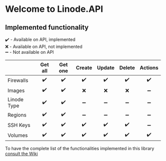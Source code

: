 # Welcome to Linode.API

## Implemented functionality

:heavy_check_mark: - Available on API, implemented\
:x: - Available on API, not implemented\
:heavy_minus_sign:  - Not available on API

|  | Get all | Get one | Create | Update | Delete | Actions |
|--|:--:|:--:|:--:|:--:|:--:|:--:|
| Firewalls | :heavy_check_mark: | :heavy_check_mark: | :heavy_check_mark: | :heavy_check_mark: | :heavy_check_mark: | :heavy_check_mark: |
| Images | :heavy_check_mark: | :heavy_check_mark: | :x: | :x: | :x: | :heavy_minus_sign: |
| Linode Type | :heavy_check_mark: | :heavy_check_mark: | :heavy_minus_sign: | :heavy_minus_sign: | :heavy_minus_sign: | :heavy_minus_sign: |
| Regions | :heavy_check_mark: | :heavy_check_mark: | :heavy_minus_sign: | :heavy_minus_sign: | :heavy_minus_sign: | :heavy_minus_sign: |
| SSH Keys | :heavy_check_mark: | :heavy_check_mark: | :heavy_check_mark: | :heavy_check_mark: | :heavy_check_mark: | :heavy_minus_sign: |
| Volumes | :heavy_check_mark: | :heavy_check_mark: | :heavy_check_mark: | :heavy_check_mark: | :heavy_check_mark: | :heavy_check_mark: |

To have the complete list of the functionalities implemented in this library [consult the Wiki](https://github.com/ljchuello/Linode.API/wiki)
